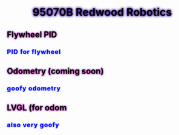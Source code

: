 <style>
div {
font-family: "Comic Sans MS", cursive;
}
h1 {
text-align: center;
text-shadow: 0 0 5px #330099, 0 0 7px #330099;
color: black;
}
h2 {
text-align: left;
text-shadow: 0 0 3px #ff0340, 0 0 5px #3341ff;
color: black;
}
h3 {
letter-spacing: 1px;
color:blue;
text-shadow: 0 0 3px #3341ff;
}
</style>


# 95070B Redwood Robotics

## Flywheel PID
### PID for flywheel

## Odometry (coming soon)
### goofy odometry

## LVGL (for odom
### also very goofy




